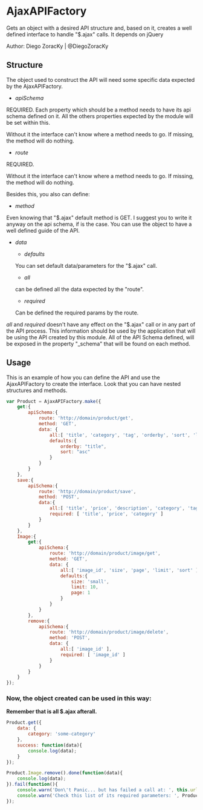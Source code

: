 
# AjaxAPIFactory

Gets an object with a desired API structure and, based on it, creates a well defined interface to handle "$.ajax" calls.
It depends on jQuery

Author: Diego ZoracKy | @DiegoZoracKy


## Structure

The object used to construct the API will need some specific data expected by the AjaxAPIFactory.

- *apiSchema*

REQUIRED. Each property which should be a method needs to have its api schema defined on it. All the others properties expected by the module will be set within this.

Without it the interface can't know where a method needs to go. If missing, the method will do nothing.

- *route*

REQUIRED.

Without it the interface can't know where a method needs to go. If missing, the method will do nothing.

Besides this, you also can define:

- *method*

Even knowing that "$.ajax" default method is GET. I suggest you to write it anyway on the api schema, if is the case. You can use the object to have a well defined guide of the API.

- *data*

    - *defaults*

    You can set default data/parameters for the "$.ajax" call.

    - *all*

    can be defined all the data expected by the "route".

    - *required*

    Can be defined the required params by the route.

*all* and *required* doesn't have any effect on the "$.ajax" call or in any part of the API process. This information should be used by the application that will be using the API created by this module.
All of the API Schema defined, will be exposed in the property "_schema" that will be found on each method.

## Usage

This is an example of how you can define the API and use the AjaxAPIFactory to create the interface. Look that you can have nested structures and methods.

```javascript
var Product = AjaxAPIFactory.make({
    get:{
        apiSchema:{
            route: 'http://domain/product/get',
            method: 'GET',
            data: {
                all:[ 'title', 'category', 'tag', 'orderby', 'sort', 'limit', 'page' ],
                defaults:{
                    orderby: "title",
                    sort: "asc"
                }
            }
        }
    },
    save:{
        apiSchema:{
            route: 'http://domain/product/save',
            method: 'POST',
            data:{
                all:[ 'title', 'price', 'description', 'category', 'tag' ],
                required: [ 'title', 'price', 'category' ]
            }
        }
    },
    Image:{
    	get:{
	        apiSchema:{
	            route: 'http://domain/product/image/get',
	            method: 'GET',
	            data: {
	                all:[ 'image_id', 'size', 'page', 'limit', 'sort' ],
	                defaults:{
	                    size: 'small',
	                    limit: 10,
	                    page: 1
	                }
	            }
	        }
    	},
    	remove:{
	        apiSchema:{
	            route: 'http://domain/product/image/delete',
	            method: 'POST',
	            data: {
	                all:[ 'image_id' ],
	                required: [ 'image_id' ]
	            }
	        }
    	}
    }
});
```

### Now, the object created can be used in this way:
**Remember that is all $.ajax afterall.**

```javascript
Product.get({
	data: {
	    category: 'some-category'
	},
	success: function(data){
		console.log(data);
	}
});
```

```javascript
Product.Image.remove().done(function(data){
    console.log(data);
}).fail(function(){
    console.warn('Don\'t Panic... but has failed a call at: ', this.url);
    console.warn('Check this list of its required parameters: ', Product.Image.remove._schema.data.required);
});
```
